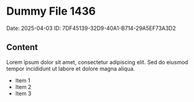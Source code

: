 # Dummy File 1436

Date: 2025-04-03
ID: 7DF45139-32D9-40A1-B714-29A5EF73A3D2

## Content

Lorem ipsum dolor sit amet, consectetur adipiscing elit.
Sed do eiusmod tempor incididunt ut labore et dolore magna aliqua.

* Item 1
* Item 2
* Item 3

